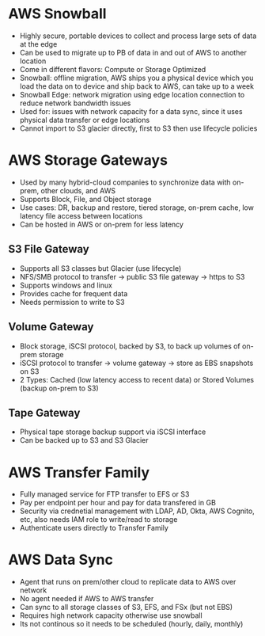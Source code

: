 # AWS Snowball
- Highly secure, portable devices to collect and process large sets of data at the edge
- Can be used to migrate up to PB of data in and out of AWS to another location
- Come in different flavors: Compute or Storage Optimized
- Snowball: offline migration, AWS ships you a physical device which you load the data on to device and ship back to AWS, can take up to a week
- Snowball Edge: network migration using edge location connection to reduce network bandwidth issues
- Used for: issues with network capacity for a data sync, since it uses physical data transfer or edge locations
- Cannot import to S3 glacier directly, first to S3 then use lifecycle policies

# AWS Storage Gateways
- Used by many hybrid-cloud companies to synchronize data with on-prem, other clouds, and AWS
- Supports Block, File, and Object storage
- Use cases: DR, backup and restore, tiered storage, on-prem cache, low latency file access between locations
- Can be hosted in AWS or on-prem for less latency

## S3 File Gateway
- Supports all S3 classes but Glacier (use lifecycle)
- NFS/SMB protocol to transfer -> public S3 file gateway -> https to S3
- Supports windows and linux
- Provides cache for frequent data
- Needs permission to write to S3

## Volume Gateway
- Block storage, iSCSI protocol, backed by S3, to back up volumes of on-prem storage
- iSCSI protocol to transfer -> volume gateway -> store as EBS snapshots on S3
- 2 Types: Cached (low latency access to recent data) or Stored Volumes (backup on-prem to S3)

## Tape Gateway
- Physical tape storage backup support via iSCSI interface
- Can be backed up to S3 and S3 Glacier

# AWS Transfer Family
- Fully managed service for FTP transfer to EFS or S3
- Pay per endpoint per hour and pay for data transfered in GB
- Security via crednetial management with LDAP, AD, Okta, AWS Cognito, etc, also needs IAM role to write/read to storage
- Authenticate users directly to Transfer Family

# AWS Data Sync
- Agent that runs on prem/other cloud to replicate data to AWS over network
- No agent needed if AWS to AWS transfer
- Can sync to all storage classes of S3, EFS, and FSx (but not EBS)
- Requires high network capacity otherwise use snowball
- Its not continous so it needs to be scheduled (hourly, daily, monthly)